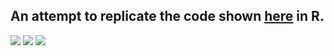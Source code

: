 An attempt to replicate the code shown [here](https://tylerxhobbs.com/essays/2020/flow-fields) in R.
---
![](gallery/flow-blueseaweed.png)
![](gallery/flow-lines.png)
![](gallery/flow-curves.png)

